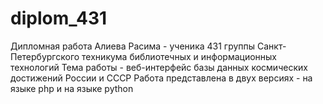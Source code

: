 # diplom_431
Дипломная работа Алиева Расима - ученика 431 группы Санкт-Петербургского техникума библиотечных и информационных технологий
Тема работы - веб-интерфейс базы данных космических достижений России и СССР
Работа представлена в двух версиях - на языке php и на языке python